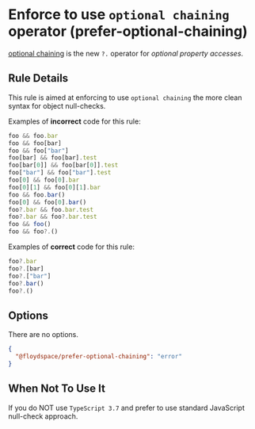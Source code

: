 # Enforce to use `optional chaining` operator (prefer-optional-chaining)

[optional chaining](https://www.typescriptlang.org/docs/handbook/release-notes/typescript-3-7.html#optional-chaining) is the new `?.` operator for _optional property accesses_.

## Rule Details

This rule is aimed at enforcing to use `optional chaining` the more clean syntax for object null-checks.

Examples of **incorrect** code for this rule:

```ts
foo && foo.bar
foo && foo[bar]
foo && foo["bar"]
foo[bar] && foo[bar].test
foo[bar[0]] && foo[bar[0]].test
foo["bar"] && foo["bar"].test
foo[0] && foo[0].bar
foo[0][1] && foo[0][1].bar
foo && foo.bar()
foo[0] && foo[0].bar()
foo?.bar && foo.bar.test
foo?.bar && foo?.bar.test
foo && foo()
foo && foo?.()
```

Examples of **correct** code for this rule:

```ts
foo?.bar
foo?.[bar]
foo?.["bar"]
foo?.bar()
foo?.()
```

## Options

There are no options.

```json
{
  "@floydspace/prefer-optional-chaining": "error"
}
```

## When Not To Use It

If you do NOT use `TypeScript 3.7` and prefer to use standard JavaScript null-check approach.
